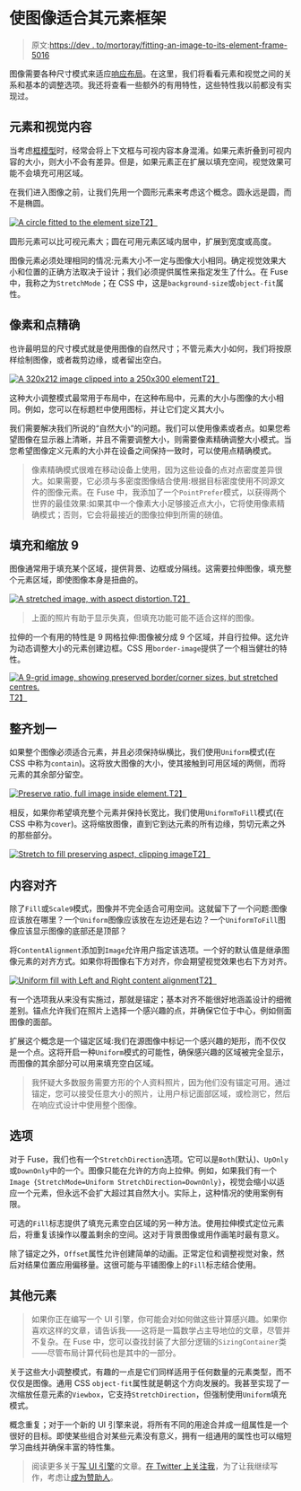 # 使图像适合其元素框架

> 原文:[https://dev . to/mortoray/fitting-an-image-to-its-element-frame-5016](https://dev.to/mortoray/fitting-an-image-to-its-element-frame-5016)

图像需要各种尺寸模式来适应[响应布局](https://mortoray.com/2018/03/26/what-is-responsive-layout/)。在这里，我们将看看元素和视觉之间的关系和基本的调整选项。我还将查看一些额外的有用特性，这些特性我以前都没有实现过。

## [](#the-element-and-visual-content)元素和视觉内容

当考虑[框模型](https://mortoray.com/2018/03/29/what-is-a-box-model-ui-element-layout/)时，经常会将上下文框与可视内容本身混淆。如果元素折叠到可视内容的大小，则大小不会有差异。但是，如果元素正在扩展以填充空间，视觉效果可能不会填充可用区域。

在我们进入图像之前，让我们先用一个圆形元素来考虑这个概念。圆永远是圆，而不是椭圆。

[![A circle fitted to the element size](../Images/258d30788b9780287cdb125969fdcfea.png)T2】](https://res.cloudinary.com/practicaldev/image/fetch/s--W1xk28G1--/c_limit%2Cf_auto%2Cfl_progressive%2Cq_auto%2Cw_880/https://mortoray.files.wordpress.com/2018/04/screen-shot-2018-04-11-at-09-34-39.png)

圆形元素可以比可视元素大；圆在可用元素区域内居中，扩展到宽度或高度。

图像元素必须处理相同的情况:元素大小不一定与图像大小相同。确定视觉效果大小和位置的正确方法取决于设计；我们必须提供属性来指定发生了什么。在 Fuse 中，我称之为`StretchMode`；在 CSS 中，这是`background-size`或`object-fit`属性。

## [](#pixel-and-point-precise)像素和点精确

也许最明显的尺寸模式就是使用图像的自然尺寸；不管元素大小如何，我们将按原样绘制图像，或者裁剪边缘，或者留出空白。

[![A 320x212 image clipped into a 250x300 element](../Images/07ba7f1b9de989220eb92c906815cf7e.png)T2】](https://res.cloudinary.com/practicaldev/image/fetch/s--j8HqtrKb--/c_limit%2Cf_auto%2Cfl_progressive%2Cq_auto%2Cw_880/https://mortoray.files.wordpress.com/2018/04/screen-shot-2018-04-11-at-09-43-44.png)

这种大小调整模式最常用于布局中，在这种布局中，元素的大小与图像的大小相同。例如，您可以在标题栏中使用图标，并让它们定义其大小。

我们需要解决我们所说的“自然大小”的问题。我们可以使用像素或者点。如果您希望图像在显示器上清晰，并且不需要调整大小，则需要像素精确调整大小模式。当您希望图像定义元素的大小并在设备之间保持一致时，可以使用点精确模式。

> 像素精确模式很难在移动设备上使用，因为这些设备的点对点密度差异很大。如果需要，它必须与多密度图像结合使用:根据目标密度使用不同源文件的图像元素。在 Fuse 中，我添加了一个`PointPrefer`模式，以获得两个世界的最佳效果:如果其中一个像素大小足够接近点大小，它将使用像素精确模式；否则，它会将最接近的图像拉伸到所需的磅值。

## [](#fill-and-scale9)填充和缩放 9

图像通常用于填充某个区域，提供背景、边框或分隔线。这需要拉伸图像，填充整个元素区域，即使图像本身是扭曲的。

[![A stretched image, with aspect distortion.](../Images/26adaa7451a23d6319bd5d1edaa1dcc4.png)T2】](https://res.cloudinary.com/practicaldev/image/fetch/s--A7XJYt8g--/c_limit%2Cf_auto%2Cfl_progressive%2Cq_auto%2Cw_880/https://wordpress.com/5b22caa8-ba86-45f0-8ea6-e4e5704d76f7)

> 上面的照片有助于显示失真，但填充功能可能不适合这样的图像。

拉伸的一个有用的特性是 9 网格拉伸:图像被分成 9 个区域，并自行拉伸。这允许为动态调整大小的元素创建边框。CSS 用`border-image`提供了一个相当健壮的特性。

[![A 9-grid image, showing preserved border/corner sizes, but stretched centres.](../Images/6aa898c013ada7b666b3ba4ac2123c4f.png)T2】](https://res.cloudinary.com/practicaldev/image/fetch/s--7OABlSb2--/c_limit%2Cf_auto%2Cfl_progressive%2Cq_auto%2Cw_880/https://mortoray.files.wordpress.com/2018/04/screen-shot-2018-04-11-at-10-01-13.png)

## [](#uniform-and-uniformtofill)整齐划一

如果整个图像必须适合元素，并且必须保持纵横比，我们使用`Uniform`模式(在 CSS 中称为`contain`)。这将放大图像的大小，使其接触到可用区域的两侧，而将元素的其余部分留空。

[![Preserve ratio, full image inside element.](../Images/efce83fd5f190dfc7bfee44a5f9029a7.png)T2】](https://res.cloudinary.com/practicaldev/image/fetch/s--by7n3Cni--/c_limit%2Cf_auto%2Cfl_progressive%2Cq_auto%2Cw_880/https://mortoray.files.wordpress.com/2018/04/screen-shot-2018-04-11-at-09-46-141.png)

相反，如果你希望填充整个元素并保持长宽比，我们使用`UniformToFill`模式(在 CSS 中称为`cover`)。这将缩放图像，直到它到达元素的所有边缘，剪切元素之外的那些部分。

[![Stretch to fill preserving aspect, clipping image](../Images/84bc4203a50a6f51530b10407a7db2fd.png)T2】](https://res.cloudinary.com/practicaldev/image/fetch/s--aaw0wk8---/c_limit%2Cf_auto%2Cfl_progressive%2Cq_auto%2Cw_880/https://mortoray.files.wordpress.com/2018/04/screen-shot-2018-04-11-at-10-08-39.png)

## [](#content-alignment)内容对齐

除了`Fill`或`Scale9`模式，图像并不完全适合可用空间。这就留下了一个问题:图像应该放在哪里？一个`Uniform`图像应该放在左边还是右边？一个`UniformToFill`图像应该显示图像的底部还是顶部？

将`ContentAlignment`添加到`Image`允许用户指定该选项。一个好的默认值是继承图像元素的对齐方式。如果你将图像右下方对齐，你会期望视觉效果也右下方对齐。

[![Uniform fill with Left and Right content alignment](../Images/6cae1359cc4dda9c5cd5084df2d7dfcd.png)T2】](https://res.cloudinary.com/practicaldev/image/fetch/s--xjESdciO--/c_limit%2Cf_auto%2Cfl_progressive%2Cq_auto%2Cw_880/https://mortoray.files.wordpress.com/2018/04/screen-shot-2018-04-11-at-10-10-28.png)

有一个选项我从来没有实施过，那就是锚定；基本对齐不能很好地涵盖设计的细微差别。锚点允许我们在照片上选择一个感兴趣的点，并确保它位于中心，例如侧面图像的面部。

扩展这个概念是一个锚定区域:我们在源图像中标记一个感兴趣的矩形，而不仅仅是一个点。这将开启一种`Uniform`模式的可能性，确保感兴趣的区域被完全显示，而图像的其余部分可以用来填充空白区域。

> 我怀疑大多数服务需要方形的个人资料照片，因为他们没有锚定可用。通过锚定，您可以接受任意大小的照片，让用户标记面部区域，或检测它，然后在响应式设计中使用整个图像。

## [](#options)选项

对于 Fuse，我们也有一个`StretchDirection`选项。它可以是`Both`(默认)、`UpOnly`或`DownOnly`中的一个。图像只能在允许的方向上拉伸。例如，如果我们有一个`Image {StretchMode=Uniform StretchDirection=DownOnly}`，视觉会缩小以适应一个元素，但永远不会扩大超过其自然大小。实际上，这种情况的使用案例有限。

可选的`Fill`标志提供了填充元素空白区域的另一种方法。使用拉伸模式定位元素后，将重复该操作以覆盖剩余的空间。这对于背景图像或用作画笔时最有意义。

除了锚定之外，`Offset`属性允许创建简单的动画。正常定位和调整视觉对象，然后对结果位置应用偏移量。这很可能与平铺图像上的`Fill`标志结合使用。

## [](#other-elements)其他元素

> 如果你正在编写一个 UI 引擎，你可能会对如何做这些计算感兴趣。如果你喜欢这样的文章，请告诉我——这将是一篇数学占主导地位的文章，尽管并不复杂。在 Fuse 中，您可以查找封装了大部分逻辑的`SizingContainer`类——尽管布局计算代码也是其中的一部分。

关于这些大小调整模式，有趣的一点是它们同样适用于任何数量的元素类型，而不仅仅是图像。通用 CSS `object-fit`属性就是朝这个方向发展的。我甚至实现了一次缩放任意元素的`Viewbox`，它支持`StretchDirection`，但强制使用`Uniform`填充模式。

概念重复；对于一个新的 UI 引擎来说，将所有不同的用途合并成一组属性是一个很好的目标。即使某些组合对某些元素没有意义，拥有一组通用的属性也可以缩短学习曲线并确保丰富的特性集。

> 阅读更多关于[写 UI 引擎](https://mortoray.com/topics/writing-a-ui-engine/)的文章。[在 Twitter 上关注我](https://twitter.com/edaqa)，为了让我继续写作，考虑让[成为赞助人](https://www.patreon.com/mortoray)。